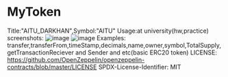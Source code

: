# MyToken
Title:"AITU_DARKHAN",Symbol:"AITU"
Usage:at university(hw,practice)
screenshots:
![image](https://github.com/DarkhanOmirbay/MyToken/assets/147340364/2cc0e564-78d3-4e07-86b4-c3fd1d52a323)
![image](https://github.com/DarkhanOmirbay/MyToken/assets/147340364/1177b393-b871-4554-9729-e1dc2040516c)
Examples:
transfer,transferFrom,timeStamp,decimals,name,owner,symbol,TotalSupply,getTransactionReciever and Sender and etc(basic ERC20 token)
LICENSE:
https://github.com/OpenZeppelin/openzeppelin-contracts/blob/master/LICENSE
SPDX-License-Identifier: MIT


